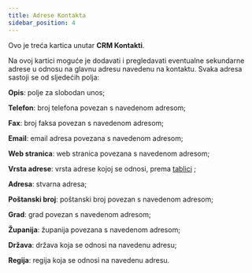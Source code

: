 ```yaml
---
title: Adrese Kontakta
sidebar_position: 4
---
```


Ovo je treća kartica unutar **CRM Kontakti**.

Na ovoj kartici moguće je dodavati i pregledavati eventualne sekundarne adrese u odnosu na glavnu adresu navedenu na kontaktu. Svaka adresa sastoji se od sljedećih polja:

**Opis**: polje za slobodan unos;

**Telefon**: broj telefona povezan s navedenom adresom;

**Fax**: broj faksa povezan s navedenom adresom;

**Email**: email adresa povezana s navedenom adresom;

**Web stranica**: web stranica povezana s navedenom adresom;

**Vrsta adrese**: vrsta adrese kojoj se odnosi, prema [tablici](/docs/configurations/tables/general-settings/address-types) ;

**Adresa**: stvarna adresa;

**Poštanski broj**: poštanski broj povezan s navedenom adresom;

**Grad**: grad povezan s navedenom adresom;

**Županija**: županija povezana s navedenom adresom;

**Država**: država koja se odnosi na navedenu adresu;

**Regija**: regija koja se odnosi na navedenu adresu.
